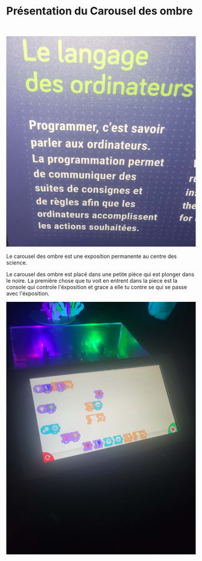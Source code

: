 # Présentation du Carousel des ombre #
<br>

![info](/TP1/image_carousel_ombre/information.jpg)

Le carousel des ombre est une exposition permanente au centre des science.

Le carousel des ombre est placé dans une petite pièce qui est plonger dans le noire. La première chose que tu voit en entrent dans la piece est la console qui controle l'éxposition et grace a elle tu contre se qui se passe avec l'éxposition.

![console](/TP1/image_carousel_ombre/tablette.jpg)

